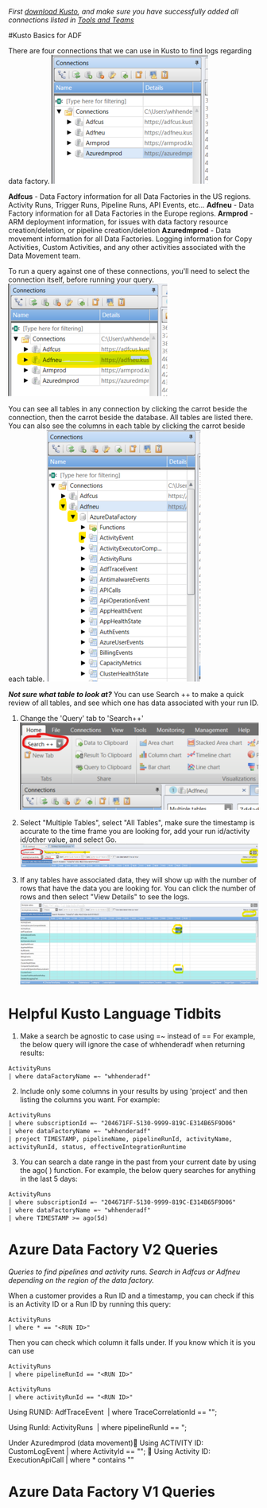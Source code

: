 _First [download Kusto](/Data-Movement-POD/Data-Factory/Tools-and-Teams), and make sure you have successfully added all connections listed in [Tools and Teams](/Data-Movement-POD/Data-Factory/Tools-and-Teams)_

#Kusto Basics for ADF

There are four connections that we can use in Kusto to find logs regarding data factory.
![image.png](/.attachments/image-63d93683-c647-4451-b828-f3fbec396cbe.png)

**Adfcus** - Data Factory information for all Data Factories in the US regions. Activity Runs, Trigger Runs, Pipeline Runs, API Events, etc...
**Adfneu** - Data Factory information for all Data Factories in the Europe regions.
**Armprod** - ARM deployment information, for issues with data factory resource creation/deletion, or pipeline creation/deletion
**Azuredmprod** - Data movement information for all Data Factories. Logging information for Copy Activities, Custom Activities, and any other activities associated with the Data Movement team.

To run a query against one of these connections, you'll need to select the connection itself, before running your query.
![image.png](/.attachments/image-b507659a-faa9-4681-8ba1-211d7f6c8705.png)

You can see all tables in any connection by clicking the carrot beside the connection, then the carrot beside the database.
All tables are listed there. You can also see the columns in each table by clicking the carrot beside each table.
![image.png](/.attachments/image-31ef996e-26c5-4c7d-8fb3-5195fa582456.png)

**_Not sure what table to look at?_** 
You can use Search ++ to make a quick review of all tables, and see which one has data associated with your run ID.
1. Change the 'Query' tab to 'Search++'
![image.png](/.attachments/image-8ea67ba4-9098-4242-8dab-beccaa9c511b.png)
2. Select "Multiple Tables", select "All Tables", make sure the timestamp is accurate to the time frame you are looking for, add your run id/activity id/other value, and select Go.![image.png](/.attachments/image-00e75ea3-edec-4291-89fe-306735fb2677.png)

3. If any tables have associated data, they will show up with the number of rows that have the data you are looking for. You can click the number of rows and then select "View Details" to see the logs.
![image.png](/.attachments/image-75aa793c-b503-4ac2-ae1a-c2ea264fe80d.png)

# Helpful Kusto Language Tidbits

1. Make a search be agnostic to case using =~ instead of ==
For example, the below query will ignore the case of whhenderadf when returning results: 

```
ActivityRuns
| where dataFactoryName =~ "whhenderadf"
```

2. Include only some columns in your results by using 'project' and then listing the columns you want. 
For example:

```
ActivityRuns
| where subscriptionId =~ "204671FF-5130-9999-819C-E314B65F9D06"
| where dataFactoryName =~ "whhenderadf"
| project TIMESTAMP, pipelineName, pipelineRunId, activityName, activityRunId, status, effectiveIntegrationRuntime
``` 

3. You can search a date range in the past from your current date by using the ago( ) function.
For example, the below query searches for anything in the last 5 days:
```
ActivityRuns
| where subscriptionId =~ "204671FF-5130-9999-819C-E314B65F9D06"
| where dataFactoryName =~ "whhenderadf"
| where TIMESTAMP >= ago(5d)
```



# Azure Data Factory V2 Queries

_Queries to find pipelines and activity runs. Search in Adfcus or Adfneu depending on the region of the data factory._

When a customer provides a Run ID and a timestamp, you can check if this is an Activity ID or a Run ID by running this query:
```
ActivityRuns
| where * == "<RUN ID>"
```


Then you can check which column it falls under. If you know which it is you can use

```
ActivityRuns
| where pipelineRunId == "<RUN ID>"
```

```
ActivityRuns
| where activityRunId == "<RUN ID>"
```

Using RUNID:
AdfTraceEvent 
| where TraceCorrelationId == "<RUN ID>"; 

Using RunId:
ActivityRuns 
| where pipelineRunId == "<RUN ID>;

Under Azuredmprod (data movement)
Using ACTIVITY ID:
CustomLogEvent
| where ActivityId == "<Activity ID>";

Using Activity ID:
ExecutionApiCall
| where * contains "<Activity ID>"


# Azure Data Factory V1 Queries